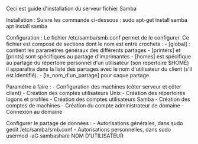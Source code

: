 Ceci est guide d'installation du serveur fichier Samba

Installation : Suivre les commande ci-dessous :
		sudo apt-get install samba
		apt install samba

Configuration : Le fichier /etc/samba/smb.conf permet de le configurer. Ce fichier est composé de sections dont le nom est 
		entre crochets : 
				- [global] : contient les paramètres généraux des différents partages
				- [printers] et [prints] sont spécifiques au partage d'imprimantes
				- [homes] est spécifique au partage du répertoire personnel d'un utilisateur (son repertoire
$HOME) il apparaîtra dans la liste des partages avec le nom d'utilisateur du client (s'il est identifié).
				- [le_nom_d'un_partage] pour caque partage

Paramétre à faire : 
	- Configuration des machines (côter serveur et côter client)
	- Création des comptes utilisateurs Unix
	- Création des répertoires logons et profiles
	- Création des comptes utilisateurs Samba
	- Création des comptes de machines
	- Création du compte administrateur de domaine 
	- Connexion au domaine

Configurer le partage de données : 
	- Autorisations générales, dans sudo gedit /etc/samba/smb.conf
	- Autorisations personnelles, dans sudo usermod -aG sambashare NOM D'UTILISATEUR

